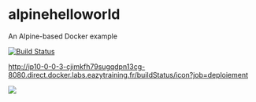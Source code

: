 # alpinehelloworld
An Alpine-based Docker example

[![Build Status](http://ip10-0-0-3-cjimkfh79sugqdpn13cg-8080.direct.docker.labs.eazytraining.fr/buildStatus/icon?job=deploiement)](http://ip10-0-0-3-cjimkfh79sugqdpn13cg-8080.direct.docker.labs.eazytraining.fr/job/deploiement/)

http://ip10-0-0-3-cjimkfh79sugqdpn13cg-8080.direct.docker.labs.eazytraining.fr/buildStatus/icon?job=deploiement

<a href='http://ip10-0-0-3-cjimkfh79sugqdpn13cg-8080.direct.docker.labs.eazytraining.fr/job/deploiement/'><img src='http://ip10-0-0-3-cjimkfh79sugqdpn13cg-8080.direct.docker.labs.eazytraining.fr/buildStatus/icon?job=deploiement'></a>
